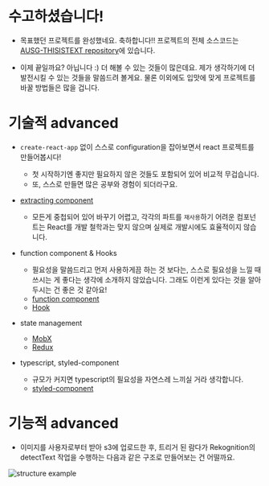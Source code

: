 # 수고하셨습니다!

- 목표했던 프로젝트를 완성했네요. 축하합니다!! 프로젝트의 전체 소스코드는 [AUSG-THISISTEXT repository](https://github.com/ravieeeee/AUSG-THISISTEXT)에 있습니다.

- 이제 끝일까요? 아닙니다 :) 더 해볼 수 있는 것들이 많은데요. 제가 생각하기에 더 발전시킬 수 있는 것들을 말씀드려 볼게요. 물론 이외에도 입맛에 맞게 프로젝트를 바꿀 방법들은 많을 겁니다.

# 기술적 advanced

- `create-react-app` 없이 스스로 configuration을 잡아보면서 react 프로젝트를 만들어봅시다!
  - 첫 시작하기엔 좋지만 필요하지 않은 것들도 포함되어 있어 비교적 무겁습니다. 
  - 또, 스스로 만들면 많은 공부와 경험이 되더라구요.

- [extracting component](https://reactjs.org/docs/components-and-props.html)
  - 모든게 중첩되어 있어 바꾸기 어렵고, 각각의 파트를 `재사용`하기 어려운 컴포넌트는 React를 개발 철학과는 맞지 않으며 실제로 개발시에도 효율적이지 않습니다.

- function component & Hooks
  - 필요성을 말씀드리고 먼저 사용하게끔 하는 것 보다는, 스스로 필요성을 느낄 때 쓰시는 게 좋다는 생각에 소개하지 않았습니다. 그래도 이런게 있다는 것을 알아두시는 건 좋은 것 같아요!
  - [function component](https://reactjs.org/docs/components-and-props.html)
  - [Hook](https://reactjs.org/docs/hooks-intro.html)

- state management
  - [MobX](https://mobx.js.org/)
  - [Redux](https://redux.js.org/)

- typescript, styled-component
  - 규모가 커지면 typescript의 필요성을 자연스레 느끼실 거라 생각합니다.
  - [styled-component](https://www.styled-components.com/)

# 기능적 advanced

- 이미지를 사용자로부터 받아 s3에 업로드한 후, 트리거 된 람다가 Rekognition의 detectText 작업을 수행하는 다음과 같은 구조로 만들어보는 건 어떨까요.

![structure example](https://d2908q01vomqb2.cloudfront.net/f1f836cb4ea6efb2a0b1b99f41ad8b103eff4b59/2017/02/10/o_rekognition_2-300x233.gif)
